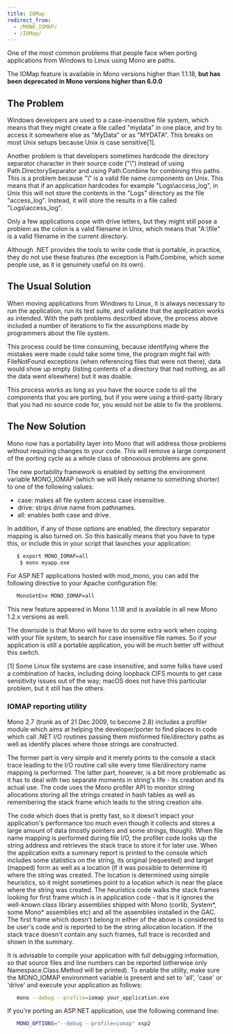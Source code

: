 ```yaml
---
title: IOMap
redirect_from:
  - /MONO_IOMAP/
  - /IOMap/
---
```


One of the most common problems that people face when porting applications from Windows to Linux using Mono are paths.

The IOMap feature is available in Mono versions higher than 1.1.18, **but has been deprecated in Mono versions higher than 6.0.0**

## The Problem

Windows developers are used to a case-insensitive file system, which means that they might create a file called "mydata" in one place, and try to access it somewhere else as "MyData" or as "MYDATA". This breaks on most Unix setups because Unix is case sensitive\[1\].

Another problem is that developers sometimes hardcode the directory separator character in their source code ("\\") instead of using Path.DirectorySeparator and using Path.Combine for combining this paths. This is a problem because "\\" is a valid file name components on Unix. This means that if an application hardcodes for example "Logs\\access_log", in Unix this will not store the contents in the "Logs" directory as the file "access_log". Instead, it will store the results in a file called "Logs\\access_log".

Only a few applications cope with drive letters, but they might still pose a problem as the colon is a valid filename in Unix, which means that "A:\\file" is a valid filename in the current directory.

Although .NET provides the tools to write code that is portable, in practice, they do not use these features (the exception is Path.Combine, which some people use, as it is genuinely useful on its own).

## The Usual Solution

When moving applications from Windows to Linux, it is always necessary to run the application, run its test suite, and validate that the application works as intended. With the path problems described above, the process above included a number of iterations to fix the assumptions made by programmers about the file system.

This process could be time consuming, because identifying where the mistakes were made could take some time, the program might fail with FileNotFound exceptions (when referencing files that were not there), data would show up empty (listing contents of a directory that had nothing, as all the data went elsewhere) but it was doable.

This process works as long as you have the source code to all the components that you are porting, but if you were using a third-party library that you had no source code for, you would not be able to fix the problems.

## The New Solution

Mono now has a portability layer into Mono that will address those problems without requiring changes to your code. This will remove a large component of the porting cycle as a whole class of obnoxious problems are gone.

The new portability framework is enabled by setting the environment variable MONO_IOMAP (which we will likely rename to something shorter) to one of the following values:

-   case: makes all file system access case insensitive.
-   drive: strips drive name from pathnames.
-   all: enables both case and drive.

In addition, if any of those options are enabled, the directory separator mapping is also turned on. So this basically means that you have to type this, or include this in your script that launches your application:

``` bash
   $ export MONO_IOMAP=all
    $ mono myapp.exe
```

For ASP.NET applications hosted with mod_mono, you can add the following directive to your Apache configuration file:

``` bash
   MonoSetEnv MONO_IOMAP=all
```

This new feature appeared in Mono 1.1.18 and is available in all new Mono 1.2.x versions as well.

The downside is that Mono will have to do some extra work when coping with your file system, to search for case insensitive file names. So if your application is still a portable application, you will be much better off without this switch.

\[1\] Some Linux file systems are case insensitive, and some folks have used a combination of hacks, including doing loopback CIFS mounts to get case sensitivity issues out of the way; macOS does not have this particular problem, but it still has the others.

### IOMAP reporting utility

Mono 2.7 (trunk as of 21 Dec 2009, to become 2.8) includes a profiler module which aims at helping the developer/porter to find places in code which call .NET I/O routines passing them misformed file/directory paths as well as identify places where those strings are constructed.

The former part is very simple and it merely prints to the console a stack trace leading to the I/O routine call site every time file/directory name mapping is performed. The latter part, however, is a bit more problematic as it has to deal with two separate moments in string's life - its creation and its actual use. The code uses the Mono profiler API to monitor string allocations storing all the strings created in hash tables as well as remembering the stack frame which leads to the string creation site.

The code which does that is pretty fast, so it doesn't impact your application's performance too much even though it collects and stores a large amount of data (mostly pointers and some strings, though). When file name mapping is performed during file I/O, the profiler code looks up the string address and retrieves the stack trace to store it for later use. When the application exits a summary report is printed to the console which includes some statistics on the string, its original (requested) and target (mapped) form as well as a location (if it was possible to determine it) where the string was created. The location is determined using simple heuristics, so it might sometimes point to a location which is near the place where the string was created. The heuristics code walks the stack frames looking for first frame which is in application code - that is it ignores the well-known class library assemblies shipped with Mono (corlib, System\*, some Mono\* assemblies etc) and all the assemblies installed in the GAC. The first frame which doesn't belong in either of the above is considered to be user's code and is reported to be the string allocation location. If the stack trace doesn't contain any such frames, full trace is recorded and shown in the summary.

It is advisable to compile your application with full debugging information, so that source files and line numbers can be reported (otherwise only Namespace.Class.Method will be printed). To enable the utility, make sure the MONO_IOMAP environment variable is present and set to 'all', 'case' or 'drive' and execute your application as follows:

``` bash
   mono --debug --profile=iomap your_application.exe
```

If you're porting an ASP.NET application, use the following command line:

``` bash
   MONO_OPTIONS="--debug --profile=iomap" xsp2
```
